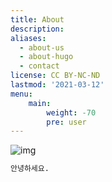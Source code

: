 ```yaml
---
title: About
description: 
aliases:
  - about-us
  - about-hugo
  - contact
license: CC BY-NC-ND
lastmod: '2021-03-12'
menu:
    main: 
        weight: -70
        pre: user
---
```


![img](./page/computer.gif)



```markdown
안녕하세요.

```

